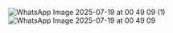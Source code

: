 ![WhatsApp Image 2025-07-19 at 00 49 09 (1)](https://github.com/user-attachments/assets/b2c4da64-6712-47cd-96e1-47bb3193f37a)
![WhatsApp Image 2025-07-19 at 00 49 09](https://github.com/user-attachments/assets/cc232a8b-6cbf-46ed-b58c-1a3cb20bc654)
